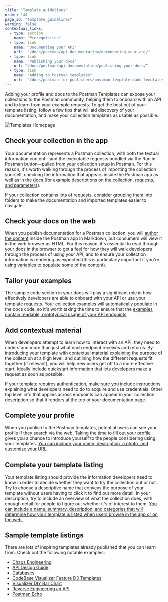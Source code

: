```yaml
---
title: "Template guidelines"
order: 144
page_id: "template_guidelines"
warning: false
contextual_links:
  - type: section
    name: "Prerequisites"
  - type: link
    name: "Documenting your API"
    url:  "/docs/postman/api-documentation/documenting-your-api/"
  - type: link
    name: "Publishing your docs"
    url: "/docs/postman/api-documentation/publishing-your-docs/"
  - type: link
    name: "Adding to Postman templates"
    url:  "/docs/postman-for-publishers/postman-templates/add-templates/"
---
```


Adding your profile and docs to the Postman Templates can expose your collections to the Postman community, helping them to onboard with an API and to learn from your example requests. To get the best out of your template listing, follow a few tips that will aid discovery of your documentation, and make your collection templates as usable as possible.

![Templates Homepage](https://assets.postman.com/postman-docs/templates-homepage.jpg)

## Check your collection in the app

Your documentation represents a Postman collection, with both the textual information content—and the executable requests bundled via the Run in Postman button—pulled from your collection setup in Postman. For this reason, it's worth walking through the process of importing the collection yourself, checking the information that appears inside the Postman app as well as in the docs (for example [descriptions on the collection, requests, and parameters](/docs/postman/api-documentation/authoring-your-documentation/#documenting-with-descriptions)).

If your collection contains lots of requests, consider grouping them into folders to make the documentation and imported templates easier to navigate.

## Check your docs on the web

When you publish documentation for a Postman collection, you will [author the content](/docs/postman/api-documentation/authoring-your-documentation/) inside the Postman app in Markdown, but consumers will view it in the web browser as HTML. For this reason, it's essential to read through your docs in the browser to get a feel for how they will walk developers through the process of using your API, and to ensure your collection information is rendering as expected (this is particularly important if you're using [variables](/docs/postman/api-documentation/documenting-your-api/#documentation-environments) to populate some of the content).

## Tailor your examples

The sample code section in your docs will play a significant role in how effectively developers are able to onboard with your API or use your template requests. Your collection examples will automatically populate in the docs code, so it's worth taking the time to ensure that the [examples contain readable, prototypical usage of your API endpoints](/docs/postman/api-documentation/authoring-your-documentation/#using-examples-in-your-docs).

## Add contextual material

When developers attempt to learn how to interact with an API, they need to understand more than just what each endpoint receives and returns. By introducing your template with contextual material explaining the purpose of the collection at a high level, and outlining how the different requests fit together (if relevant), you will help new users get off to a more effective start. Ideally include quickstart information that lets developers make a request as soon as possible.

If your template requires authentication, make sure you include instructions explaining what developers need to do to acquire and use credentials. Other top level info that applies across endpoints can appear in your collection description so that it renders at the top of your documentation page.

## Complete your profile

When you publish to the Postman templates, potential users can see your profile if they search via the web. Taking the time to fill out your profile gives you a chance to introduce yourself to the people considering using your templates. [You can include your name, description, a photo, and customize your URL.](/docs/postman-for-publishers/api-network/add-templates/#setting-up-your-profile)

## Complete your template listing

Your template listing should provide the information developers need to know in order to decide whether they want to try the collection out or not. Try to choose a descriptive name that conveys the purpose of your template without users having to click it to find out more detail. In your description, try to include an overview of what the collection does, with enough detail for people to figure out whether it's of interest to them. [You can include a name, summary, description, and categories that will determine how your template is listed when users browse in the app or on the web.](/docs/postman-for-publishers/api-network/add-templates/#providing-template-detail)

## Sample template listings

There are lots of inspiring templates already published that you can learn from. Check out the following notable examples:

* [Chaos Engineering](https://explore.postman.com/templates/3346/chaos-engineering)
* [API Design Guide](https://explore.postman.com/templates/1902/api-design-guide)
* [Databases](https://explore.postman.com/templates/1690/databases)
* [CodeBase Visualizer Feature D3 Templates](https://explore.postman.com/templates/4424/codebase-visualizer-feature-d3-templates)
* [Visualizer DIY Bar Chart](https://explore.postman.com/templates/4199/visualizer-diy-bar-chart)
* [Reverse Engineering an API](https://explore.postman.com/templates/479/reverse-engineering-an-api)
* [Postman Echo](https://explore.postman.com/templates/1358/postman-echo)
